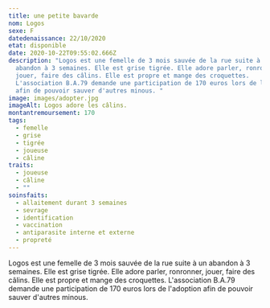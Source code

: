 ```yaml
---
title: une petite bavarde
nom: Logos
sexe: F
datedenaissance: 22/10/2020
etat: disponible
date: 2020-10-22T09:55:02.666Z
description: "Logos est une femelle de 3 mois sauvée de la rue suite à un
  abandon à 3 semaines. Elle est grise tigrée. Elle adore parler, ronronner,
  jouer, faire des câlins. Elle est propre et mange des croquettes.
  L'association B.A.79 demande une participation de 170 euros lors de l'adoption
  afin de pouvoir sauver d'autres minous. "
image: images/adopter.jpg
imageAlt: Logos adore les câlins.
montantremoursement: 170
tags:
  - femelle
  - grise
  - tigrée
  - joueuse
  - câline
traits:
  - joueuse
  - câline
  - ""
soinsfaits:
  - allaitement durant 3 semaines
  - sevrage
  - identification
  - vaccination
  - antiparasite interne et externe
  - propreté
---
```

Logos est une femelle de 3 mois sauvée de la rue suite à un abandon à 3 semaines. Elle est grise tigrée. Elle adore parler, ronronner, jouer, faire des câlins. Elle est propre et mange des croquettes. L'association B.A.79 demande une participation de 170 euros lors de l'adoption afin de pouvoir sauver d'autres minous.